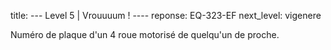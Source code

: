 title: --- Level 5 | Vrouuuum ! ----
reponse: EQ-323-EF
next_level: vigenere

Numéro de plaque d'un 4 roue motorisé de quelqu'un de proche. 